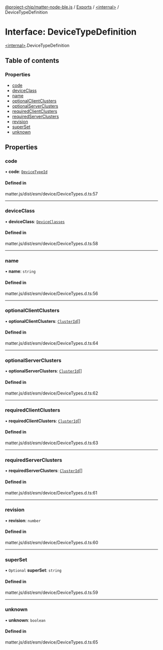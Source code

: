 [@project-chip/matter-node-ble.js](../README.md) / [Exports](../modules.md) / [\<internal\>](../modules/internal_.md) / DeviceTypeDefinition

# Interface: DeviceTypeDefinition

[\<internal\>](../modules/internal_.md).DeviceTypeDefinition

## Table of contents

### Properties

- [code](internal_.DeviceTypeDefinition.md#code)
- [deviceClass](internal_.DeviceTypeDefinition.md#deviceclass)
- [name](internal_.DeviceTypeDefinition.md#name)
- [optionalClientClusters](internal_.DeviceTypeDefinition.md#optionalclientclusters)
- [optionalServerClusters](internal_.DeviceTypeDefinition.md#optionalserverclusters)
- [requiredClientClusters](internal_.DeviceTypeDefinition.md#requiredclientclusters)
- [requiredServerClusters](internal_.DeviceTypeDefinition.md#requiredserverclusters)
- [revision](internal_.DeviceTypeDefinition.md#revision)
- [superSet](internal_.DeviceTypeDefinition.md#superset)
- [unknown](internal_.DeviceTypeDefinition.md#unknown)

## Properties

### code

• **code**: [`DeviceTypeId`](../modules/internal_.md#devicetypeid)

#### Defined in

matter.js/dist/esm/device/DeviceTypes.d.ts:57

___

### deviceClass

• **deviceClass**: [`DeviceClasses`](../enums/internal_.DeviceClasses.md)

#### Defined in

matter.js/dist/esm/device/DeviceTypes.d.ts:58

___

### name

• **name**: `string`

#### Defined in

matter.js/dist/esm/device/DeviceTypes.d.ts:56

___

### optionalClientClusters

• **optionalClientClusters**: [`ClusterId`](../modules/internal_.md#clusterid)[]

#### Defined in

matter.js/dist/esm/device/DeviceTypes.d.ts:64

___

### optionalServerClusters

• **optionalServerClusters**: [`ClusterId`](../modules/internal_.md#clusterid)[]

#### Defined in

matter.js/dist/esm/device/DeviceTypes.d.ts:62

___

### requiredClientClusters

• **requiredClientClusters**: [`ClusterId`](../modules/internal_.md#clusterid)[]

#### Defined in

matter.js/dist/esm/device/DeviceTypes.d.ts:63

___

### requiredServerClusters

• **requiredServerClusters**: [`ClusterId`](../modules/internal_.md#clusterid)[]

#### Defined in

matter.js/dist/esm/device/DeviceTypes.d.ts:61

___

### revision

• **revision**: `number`

#### Defined in

matter.js/dist/esm/device/DeviceTypes.d.ts:60

___

### superSet

• `Optional` **superSet**: `string`

#### Defined in

matter.js/dist/esm/device/DeviceTypes.d.ts:59

___

### unknown

• **unknown**: `boolean`

#### Defined in

matter.js/dist/esm/device/DeviceTypes.d.ts:65
